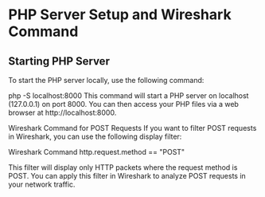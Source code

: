 # PHP Server Setup and Wireshark Command

## Starting PHP Server
To start the PHP server locally, use the following command:

php -S localhost:8000
This command will start a PHP server on localhost (127.0.0.1) on port 8000. You can then access your PHP files via a web browser at http://localhost:8000.

Wireshark Command for POST Requests
If you want to filter POST requests in Wireshark, you can use the following display filter:

Wireshark Command
http.request.method == "POST"

This filter will display only HTTP packets where the request method is POST. You can apply this filter in Wireshark to analyze POST requests in your network traffic.
